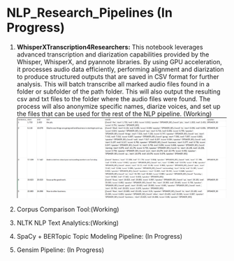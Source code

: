 # NLP_Research_Pipelines (In Progress)
1. **WhisperXTranscription4Researchers:** This notebook leverages advanced transcription and diarization capabilities provided by the Whisper, WhisperX, and pyannote libraries. By using GPU acceleration, it processes audio data efficiently, performing alignment and diarization to produce structured outputs that are saved in CSV format for further analysis. This will batch transcribe all marked audio files found in a folder or subfolder of the path folder. This will also output the resulting csv and txt files to the folder where the audio files were found. The process will also anonymize specific names, diarize voices, and set up the files that can be used for the rest of the NLP pipeline. (Working)
![Whisper Output](image.png)

2. Corpus Comparison Tool:(Working)
3. NLTK NLP Text Analytics:(Working)
4. SpaCy + BERTopic Topic Modeling Pipeline: (In Progress)
5. Gensim Pipeline: (In Progress)